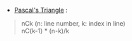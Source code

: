 * [Pascal's Triangle](https://ko.wikipedia.org/wiki/%ED%8C%8C%EC%8A%A4%EC%B9%BC%EC%9D%98_%EC%82%BC%EA%B0%81%ED%98%95#%EA%B0%99%EC%9D%B4_%EB%B3%B4%EA%B8%B0) : 
> nCk (n: line number, k: index in line) <br>
> nC(k-1) * (n-k)/k
